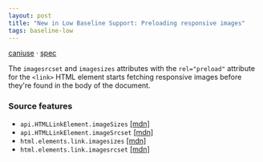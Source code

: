 ```yaml
---
layout: post
title: "New in Low Baseline Support: Preloading responsive images"
tags: baseline-low
---
```


[caniuse](https://caniuse.com/?search=preloading-responsive-images) · [spec](https://html.spec.whatwg.org/multipage/semantics.html#attr-link-imagesrcset)

The `imagesrcset` and `imagesizes` attributes with the `rel="preload"` attribute for the `<link>` HTML element starts fetching responsive images before they're found in the body of the document.

### Source features

- ``api.HTMLLinkElement.imageSizes`` [[mdn]](https://developer.mozilla.org/en-US/search?q=api.HTMLLinkElement.imageSizes)
- ``api.HTMLLinkElement.imageSrcset`` [[mdn]](https://developer.mozilla.org/en-US/search?q=api.HTMLLinkElement.imageSrcset)
- ``html.elements.link.imagesizes`` [[mdn]](https://developer.mozilla.org/en-US/search?q=html.elements.link.imagesizes)
- ``html.elements.link.imagesrcset`` [[mdn]](https://developer.mozilla.org/en-US/search?q=html.elements.link.imagesrcset)
